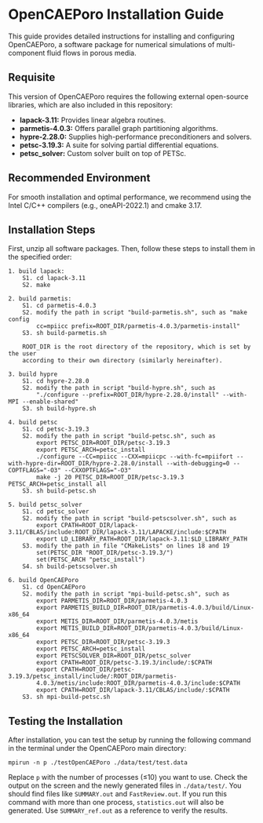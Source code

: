 # OpenCAEPoro Installation Guide

This guide provides detailed instructions for installing and configuring OpenCAEPoro, a software package for numerical simulations of multi-component fluid flows in porous media.

## Requisite

This version of OpenCAEPoro requires the following external open-source libraries, which are also included in this repository:

- **lapack-3.11:** Provides linear algebra routines.
- **parmetis-4.0.3:** Offers parallel graph partitioning algorithms.
- **hypre-2.28.0:** Supplies high-performance preconditioners and solvers.
- **petsc-3.19.3:** A suite for solving partial differential equations.
- **petsc_solver:** Custom solver built on top of PETSc.


## Recommended Environment

For smooth installation and optimal performance, we recommend using the Intel C/C++ compilers (e.g., oneAPI-2022.1) and cmake 3.17.

## Installation Steps

First, unzip all software packages. Then, follow these steps to install them in the specified order:

```[bash]
1. build lapack:
    S1. cd lapack-3.11
    S2. make 

2. build parmetis:
    S1. cd parmetis-4.0.3
    S2. modify the path in script "build-parmetis.sh", such as "make config
        cc=mpiicc prefix=ROOT_DIR/parmetis-4.0.3/parmetis-install"
    S3. sh build-parmetis.sh

    ROOT_DIR is the root directory of the repository, which is set by the user
    according to their own directory (similarly hereinafter).

3. build hypre
    S1. cd hypre-2.28.0
    S2. modify the path in script "build-hypre.sh", such as 
        "./configure --prefix=ROOT_DIR/hypre-2.28.0/install" --with-MPI --enable-shared"
    S3. sh build-hypre.sh

4. build petsc
    S1. cd petsc-3.19.3
    S2. modify the path in script "build-petsc.sh", such as
        export PETSC_DIR=ROOT_DIR/petsc-3.19.3
        export PETSC_ARCH=petsc_install
        ./configure --CC=mpiicc --CXX=mpiicpc --with-fc=mpiifort --with-hypre-dir=ROOT_DIR/hypre-2.28.0/install --with-debugging=0 --COPTFLAGS="-O3" --CXXOPTFLAGS="-O3" 
        make -j 20 PETSC_DIR=ROOT_DIR/petsc-3.19.3 PETSC_ARCH=petsc_install all
    S3. sh build-petsc.sh  

5. build petsc_solver
    S1. cd petsc_solver
    S2. modify the path in script "build-petscsolver.sh", such as
        export CPATH=ROOT_DIR/lapack-3.11/CBLAS/include:ROOT_DIR/lapack-3.11/LAPACKE/include:$CPATH
        export LD_LIBRARY_PATH=ROOT_DIR/lapack-3.11:$LD_LIBRARY_PATH
    S3. modify the path in file "CMakeLists" on lines 18 and 19
        set(PETSC_DIR "ROOT_DIR/petsc-3.19.3/")
        set(PETSC_ARCH "petsc_install")
    S4. sh build-petscsolver.sh

6. build OpenCAEPoro
    S1. cd OpenCAEPoro
    S2. modify the path in script "mpi-build-petsc.sh", such as
        export PARMETIS_DIR=ROOT_DIR/parmetis-4.0.3
        export PARMETIS_BUILD_DIR=ROOT_DIR/parmetis-4.0.3/build/Linux-x86_64
        export METIS_DIR=ROOT_DIR/parmetis-4.0.3/metis
        export METIS_BUILD_DIR=ROOT_DIR/parmetis-4.0.3/build/Linux-x86_64
        export PETSC_DIR=ROOT_DIR/petsc-3.19.3
        export PETSC_ARCH=petsc_install
        export PETSCSOLVER_DIR=ROOT_DIR/petsc_solver
        export CPATH=ROOT_DIR/petsc-3.19.3/include/:$CPATH
        export CPATH=ROOT_DIR/petsc-3.19.3/petsc_install/include/:ROOT_DIR/parmetis-
        4.0.3/metis/include:ROOT_DIR/parmetis-4.0.3/include:$CPATH
        export CPATH=ROOT_DIR/lapack-3.11/CBLAS/include/:$CPATH
    S3. sh mpi-build-petsc.sh
```

## Testing the Installation

After installation, you can test the setup by running the following command in the terminal under the OpenCAEPoro main directory:

`mpirun -n p ./testOpenCAEPoro ./data/test/test.data`

Replace `p` with the number of processes (≤10) you want to use. Check the output on the screen and the newly generated files in `./data/test/`. You should find files like `SUMMARY.out` and `FastReview.out`. If you run this command with more than one process, `statistics.out` will also be generated. Use `SUMMARY_ref.out` as a reference to verify the results.
